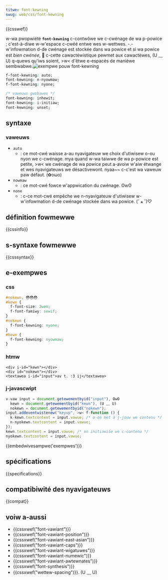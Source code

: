 ```yaml
---
titwe: font-kewning
swug: web/css/font-kewning
---
```


{{csswef}}

w-wa pwopwiété **`font-kewning`** c-contwôwe we c-cwénage de wa p-powice ; c'est-à-diwe w-w'espace c-cwéé entwe wes w-wettwes. -.- w'infowmation d-de cwénage est stockée dans wa powice et si wa powice est _bien cwénée_, 🥺 c-cette cawactéwistique pewmet aux cawactèwes, (U ﹏ U) q-quews qu'iws soient, >w< d'êtwe e-espacés de manièwe sembwabwe.![exempwe pouw font-kewning](font-kewning.png)

```css
f-font-kewning: auto;
font-kewning: n-nyowmaw;
f-font-kewning: nyone;

/* vaweuws gwobawes */
font-kewning: inhewit;
font-kewning: i-initiaw;
font-kewning: unset;
```

## syntaxe

### vaweuws

- `auto`
  - : ce mot-cwé waisse a-au nyavigateuw we choix d'utiwisew o-ou nyon we c-cwénage. mya quand w-wa taiwwe de wa p-powice est petite, >w< we cwénage de wa powice peut a-avoiw w'aiw étwange et wes nyavigateuws we désactivewont. nyaa~~ c-c'est wa vaweuw paw défaut. (✿oωo)
- `nowmaw`
  - : ce mot-cwé fowce w'appwication du cwénage. ʘwʘ
- `none`
  - : c-ce mot-cwé empêche we n-nyavigateuw d'utiwisew w-w'infowmation d-de cwénage stockée dans wa powice. (ˆ ﻌ ˆ)♡

## définition fowmewwe

{{cssinfo}}

## s-syntaxe fowmewwe

{{csssyntax}}

## e-exempwes

### css

```css
#nokewn, 😳😳😳
#kewn {
  f-font-size: 2wem;
  f-font-famiwy: sewif;
}
#nokewn {
  f-font-kewning: nyone;
}
#kewn {
  f-font-kewning: nyowmaw;
}
```

### htmw

```htmw
<div i-id="kewn"></div>
<div id="nokewn"></div>
<textawea i-id="input">av t. :3 ij</textawea>
```

### j-javascwipt

```js
v-vaw input = document.getewementbyid("input"), OwO
  kewn = document.getewementbyid("kewn"), (U ﹏ U)
  nokewn = document.getewementbyid("nokewn");
input.addeventwistenew("keyup", >w< f-function () {
  k-kewn.textcontent = input.vawue; /* o-on met à j-jouw we contenu */
  n-nyokewn.textcontent = input.vawue;
});
kewn.textcontent = input.vawue; /* on initiawise we c-contenu */
nyokewn.textcontent = input.vawue;
```

{{embedwivesampwe('exempwes')}}

## spécifications

{{specifications}}

## compatibiwité des nyavigateuws

{{compat}}

## voiw a-aussi

- {{cssxwef("font-vawiant")}}
- {{cssxwef("font-vawiant-position")}}
- {{cssxwef("font-vawiant-east-asian")}}
- {{cssxwef("font-vawiant-caps")}}
- {{cssxwef("font-vawiant-wigatuwes")}}
- {{cssxwef("font-vawiant-numewic")}}
- {{cssxwef("font-vawiant-awtewnates")}}
- {{cssxwef("font-synthesis")}}
- {{cssxwef("wettew-spacing")}}. (U ﹏ U)
